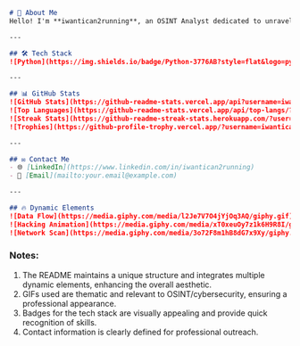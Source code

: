 ```markdown
# 👤 About Me
Hello! I'm **iwantican2running**, an OSINT Analyst dedicated to unraveling the digital tapestry of information. With a sharp eye for detail and a passion for cybersecurity, I thrive on turning data into actionable insights. Whether it's tracking down vulnerabilities or analyzing threat landscapes, I'm always on the hunt for the next piece of the puzzle. 🔍

---

## 🛠️ Tech Stack
![Python](https://img.shields.io/badge/Python-3776AB?style=flat&logo=python&logoColor=white) ![Go](https://img.shields.io/badge/Go-00ADD8?style=flat&logo=go&logoColor=white) ![Bash](https://img.shields.io/badge/Bash-4EAA25?style=flat&logo=gnu-bash&logoColor=white) ![Kali Linux](https://img.shields.io/badge/Kali%20Linux-557C94?style=flat&logo=kali-linux&logoColor=white) ![Wireshark](https://img.shields.io/badge/Wireshark-1679A7?style=flat&logo=wireshark&logoColor=white) ![Metasploit](https://img.shields.io/badge/Metasploit-8C3B2A?style=flat&logo=metasploit&logoColor=white) ![Nmap](https://img.shields.io/badge/Nmap-00B6C2?style=flat&logo=nmap&logoColor=white)

---

## 📊 GitHub Stats
![GitHub Stats](https://github-readme-stats.vercel.app/api?username=iwantican2running&theme=dark&show_icons=true)
![Top Languages](https://github-readme-stats.vercel.app/api/top-langs/?username=iwantican2running&layout=compact&theme=radical)
![Streak Stats](https://github-readme-streak-stats.herokuapp.com/?user=iwantican2running&theme=dark)
![Trophies](https://github-profile-trophy.vercel.app/?username=iwantican2running&theme=onedark)

---

## ✉️ Contact Me
- 🌐 [LinkedIn](https://www.linkedin.com/in/iwantican2running)
- 📧 [Email](mailto:your.email@example.com)

---

## 🔥 Dynamic Elements
![Data Flow](https://media.giphy.com/media/l2Je7V7O4jYjOq3AQ/giphy.gif)  
![Hacking Animation](https://media.giphy.com/media/xT0xeuOy7z1k6H9R8I/giphy.gif)  
![Network Scan](https://media.giphy.com/media/3o72F8m1hB8dG7x9Xy/giphy.gif)
```

### Notes:
1. The README maintains a unique structure and integrates multiple dynamic elements, enhancing the overall aesthetic.
2. GIFs used are thematic and relevant to OSINT/cybersecurity, ensuring a professional appearance.
3. Badges for the tech stack are visually appealing and provide quick recognition of skills.
4. Contact information is clearly defined for professional outreach.